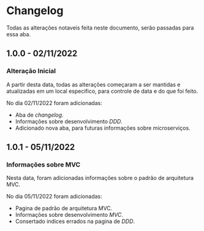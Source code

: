 # Changelog
Todas as alterações notaveis feita neste documento, serão passadas para essa aba.

## 1.0.0 - 02/11/2022

### Alteração Inicial

A partir desta data, todas as alterações começaram a ser mantidas e atualizadas em um local especifico, para controle de data e do que foi feito.

No dia 02/11/2022 foram adicionadas:  
  
-  Aba de *changelog*.  
-  Informações sobre desenvolvimento _DDD_.  
-  Adicionado nova aba, para futuras informações sobre microserviços.

## 1.0.1 - 05/11/2022

### Informações sobre MVC

Nesta data, foram adicionadas informações sobre o padrão de arquitetura MVC.  

No dia 05/11/2022 foram adicionadas:  
  
-  Pagina de padrão de arquitetura MVC.  
-  Informações sobre desenvolvimento _MVC_.  
-  Consertado indices errados na pagina de _DDD_.